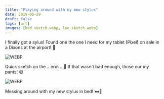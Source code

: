 ```yaml
---
title: "Playing around with my new stylus"
date: 2019-05-29
draft: false
tags: [art]
images: [bed_sketch.webp, loo_sketch.webp]
---
```


I finally got a sylus! Found one the one I need for my tablet (Pixel) on sale in a Dixons at the airport! 🥳

![WEBP](loo_sketch.webp "Loo sketch")

Quick sketch on the ...erm ...🚽 If that wasn't bad enough, those our my pants! 😅

![WEBP](bed_sketch.webp "Bed sketch")

Messing around with my new stylus in bed! 🛏🎨
